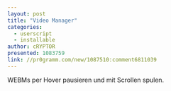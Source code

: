 ```yaml
---
layout: post
title: "Video Manager"
categories:
  - userscript
  - installable
author: cRYPTOR
presented: 1083759
link: //pr0gramm.com/new/1087510:comment6811039
---
```


WEBMs per Hover pausieren und mit Scrollen spulen.
